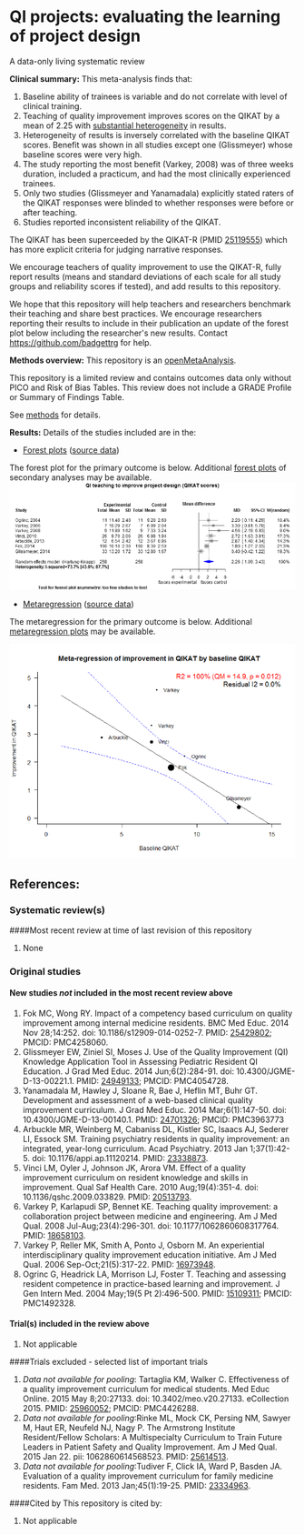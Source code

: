 QI projects: evaluating the learning of project design
============================================
A data-only living systematic review

**Clinical summary:** This meta-analysis finds that:
 1. Baseline ability of trainees is variable and do not correlate with level of clinical training.
 1. Teaching of quality improvement improves scores on the QIKAT by a mean of 2.25 with [substantial heterogeneity](http://handbook.cochrane.org/chapter_9/9_5_2_identifying_and_measuring_heterogeneity.htm) in results.
 1. Heterogeneity of results is inversely correlated with the baseline QIKAT scores. Benefit was shown in all studies except one (Glissmeyer) whose baseline scores were very high.
 1. The study reporting the most benefit (Varkey, 2008) was of three weeks duration, included a practicum, and had the most clinically experienced trainees.
 1. Only two studies (Glissmeyer and Yanamadala) explicitly stated raters of the QIKAT responses were blinded to whether responses were before or after teaching.
 1. Studies reported inconsistent reliability of the QIKAT.
 
The QIKAT has been superceeded by the QIKAT-R (PMID [25119555](http://pubmed.gov/25119555)) which has more explicit criteria for judging narrative responses.

We encourage teachers of quality improvement to use the QIKAT-R, fully report results (means and standard deviations of each scale for all study groups and reliability scores if tested), and add results to this repository. 

We hope that this repository will help teachers and researchers benchmark their teaching and share best practices. We encourage researchers reporting their results to include in their publication an update of the forest plot below including the researcher's new results. Contact https://github.com/badgettrg for help.

 
**Methods overview:** This repository is an [openMetaAnalysis](https://openmetaanalysis.github.io/). 

This repository is a limited review and contains outcomes data only without PICO and Risk of Bias Tables.  This review does not include a GRADE Profile or Summary of Findings Table.

See [methods](http://openmetaanalysis.github.io/methods.html) for details.

**Results:** Details of the studies included are in the:
* [Forest plots](../../tree/master/forest-plots) ([source data](../../tree/master/data))

The forest plot for the primary outcome is below. Additional [forest plots](../../tree/master/forest-plots) of secondary analyses may be available. 
![Principle results](https://github.com/openMetaAnalysis/QI-project-design/blob/master/forest-plots/Outcome-Primary.png "Principle results")

* [Metaregression](../../tree/master/metaregression) ([source data](../../tree/master/data))

The metaregression for the primary outcome is below. Additional [metaregression plots](../../tree/master/metaregression) may be available.

![Principle results](https://raw.githubusercontent.com/openMetaAnalysis/QI-project-design/master/metaregression/outcome-primary.png "Principle results - metaregression")

References:
----------------------------------

### Systematic review(s)
####Most recent review at time of last revision of this repository
1. None

### Original studies
#### New studies *not* included in the most recent review above 
 1. Fok MC, Wong RY. Impact of a competency based curriculum on quality improvement among internal medicine residents. BMC Med Educ. 2014 Nov 28;14:252.  doi: 10.1186/s12909-014-0252-7.  PMID: [25429802](http://pubmed.gov/25429802); PMCID: PMC4258060.
 1. Glissmeyer EW, Ziniel SI, Moses J. Use of the Quality Improvement (QI) Knowledge Application Tool in Assessing Pediatric Resident QI Education. J Grad Med Educ. 2014 Jun;6(2):284-91. doi: 10.4300/JGME-D-13-00221.1.  PMID: [24949133](http://pubmed.gov/24949133); PMCID: PMC4054728.
 1. Yanamadala M, Hawley J, Sloane R, Bae J, Heflin MT, Buhr GT. Development and assessment of a web-based clinical quality improvement curriculum. J Grad Med Educ. 2014 Mar;6(1):147-50. doi: 10.4300/JGME-D-13-00140.1. PMID: [24701326](http://pubmed.gov/24701326); PMCID: PMC3963773
 1. Arbuckle MR, Weinberg M, Cabaniss DL, Kistler SC, Isaacs AJ, Sederer LI, Essock SM. Training psychiatry residents in quality improvement: an integrated, year-long curriculum. Acad Psychiatry. 2013 Jan 1;37(1):42-5. doi: 10.1176/appi.ap.11120214. PMID: [23338873](http://pubmed.gov/23338873).
 1. Vinci LM, Oyler J, Johnson JK, Arora VM. Effect of a quality improvement curriculum on resident knowledge and skills in improvement. Qual Saf Health Care. 2010 Aug;19(4):351-4. doi: 10.1136/qshc.2009.033829. PMID: [20513793](http://pubmed.gov/20513793).
 1. Varkey P, Karlapudi SP, Bennet KE. Teaching quality improvement: a collaboration project between medicine and engineering. Am J Med Qual. 2008 Jul-Aug;23(4):296-301. doi: 10.1177/1062860608317764. PMID: [18658103](http://pubmed.gov/18658103).
 1. Varkey P, Reller MK, Smith A, Ponto J, Osborn M. An experiential interdisciplinary quality improvement education initiative. Am J Med Qual. 2006 Sep-Oct;21(5):317-22. PMID: [16973948](http://pubmed.gov/16973948).
 1. Ogrinc G, Headrick LA, Morrison LJ, Foster T. Teaching and assessing resident competence in practice-based learning and improvement. J Gen Intern Med. 2004 May;19(5 Pt 2):496-500. PMID: [15109311](http://pubmed.gov/15109311); PMCID: PMC1492328.

#### Trial(s) included in the review above
1. Not applicable

####Trials excluded - selected list of important trials
 1. *Data not available for pooling*: Tartaglia KM, Walker C. Effectiveness of a quality improvement curriculum for medical students. Med Educ Online. 2015 May 8;20:27133. doi: 10.3402/meo.v20.27133. eCollection 2015. PMID: [25960052](http://pubmed.gov/25960052); PMCID: PMC4426288.
 1. *Data not available for pooling*:Rinke ML, Mock CK, Persing NM, Sawyer M, Haut ER, Neufeld NJ, Nagy P. The Armstrong Institute Resident/Fellow Scholars: A Multispecialty Curriculum to
Train Future Leaders in Patient Safety and Quality Improvement. Am J Med Qual. 2015 Jan 22. pii: 1062860614568523. PMID: [25614513](http://pubmed.gov/25614513).
 1. *Data not available for pooling*:Tudiver F, Click IA, Ward P, Basden JA. Evaluation of a quality improvement curriculum for family medicine residents. Fam Med. 2013 Jan;45(1):19-25. PMID: [23334963](http://pubmed.gov/23334963).

####Cited by
This repository is cited by:

1. Not applicable 

